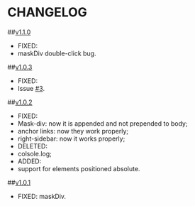 CHANGELOG
============

##[v1.1.0](https://github.com/dcdeiv/simple-sidebar/releases/tag/v1.1.0)
* FIXED:
 * maskDiv double-click bug. 

##[v1.0.3](https://github.com/dcdeiv/simple-sidebar/releases/tag/v1.0.3)
* FIXED:
 * Issue [#3](https://github.com/dcdeiv/simple-sidebar/issues/3).

##[v1.0.2](https://github.com/dcdeiv/simple-sidebar/releases/tag/v1.0.2)
* FIXED:
 * Mask-div: now it is appended and not prepended to body;
 * anchor links: now they work properly;
 * right-sidebar: now it works properly;
* DELETED:
 * colsole.log;
* ADDED:
 * support for elements positioned absolute.

##[v1.0.1](https://github.com/dcdeiv/simple-sidebar/releases/tag/v1.0.1)
* FIXED: maskDiv.
